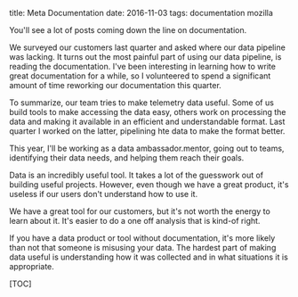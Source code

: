 title: Meta Documentation
date: 2016-11-03
tags: documentation mozilla

You'll see a lot of posts coming down the line on documentation.

We surveyed our customers last quarter and asked where our data pipeline was lacking.
It turns out the most painful part of using our data pipeline, is reading the documentation.
I've been interesting in learning how to write great documentation for a while,
so I volunteered to spend a significant amount of time reworking our documentation this quarter. 

To summarize, our team tries to make telemetry data useful.
Some of us build tools to make accessing the data easy,
others work on processing the data and making it available in an efficient and understandable format.
Last quarter I worked on the latter, pipelining hte data to make the format better.

This year, I'll be working as a data ambassador.mentor,
going out to teams, identifying their data needs, and helping them reach their goals.

Data is an incredibly useful tool.
It takes a lot of the guesswork out of building useful projects.
However, even though we have a great product, it's useless if our users don't understand how to use it.


We have a great tool for our customers, but it's not worth the energy to learn about it. 
It's easier to do a one off analysis that is kind-of right.

If you have a data product or tool without documentation, it's more likely than not that someone is misusing your data.
The hardest part of making data useful is understanding how it was collected and in what situations it is appropriate. 



[TOC]

